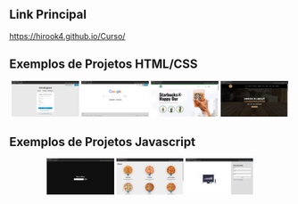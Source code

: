 ## Link Principal

https://hirook4.github.io/Curso/

## Exemplos de Projetos HTML/CSS

<div align="center">

<a href="https://hirook4.github.io/Curso/html%20e%20css/formulario/index.html" target="_blank"><img src="images/cadastro.png" width="24%"></a>
<a href="https://hirook4.github.io/Curso/html%20e%20css/clone-google/index.html" target="_blank"><img src="images/google.png" width="24%"></a>
<a href="https://hirook4.github.io/Curso/html%20e%20css/site-starbucks/index.html" target="_blank"><img src="images/starbucks.png" width="24%"></a>
<a href="https://hirook4.github.io/Curso/html%20e%20css/site-empresa/index.html" target="_blank"><img src="images/site-empresa.png" width="24%"></a>

</div>

## Exemplos de Projetos Javascript

<div align="center">

<a href="https://hirook4.github.io/Curso/javascript/projeto-clima/index.html" target="_blank"><img src="images/clima.png" width="24%"></a>
<a href="https://hirook4.github.io/Curso/javascript/projeto-pizzaria/index.html" target="_blank"><img src="images/pizzaria.png" width="24%"></a>
<a href="https://hirook4.github.io/Curso/javascript/projeto-cadastro/index.html" target="_blank"><img src="images/formulario.png" width="24%"></a>

</div>
